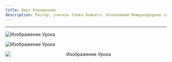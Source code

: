 ```yaml
---
title: Берт Кленденнен
description: Пастор, учитель Слова Божьего. Основавший Международное служение School of Christ
---
```


---

![Изображение Урока](/assets/world_soc.jpg)

![Изображение Урока](/assets/bert.png)

<div style="text-align: center;">
  <img src="/assets/klendennen.jpeg" alt="Изображение Урока" style="max-width: 100%; height: auto; display: block; margin: 0 auto;">
</div>
